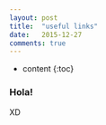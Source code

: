 ```yaml
---
layout: post
title:  "useful links"
date:   2015-12-27
comments: true
---
```


* content
{:toc}

### Hola!
XD
